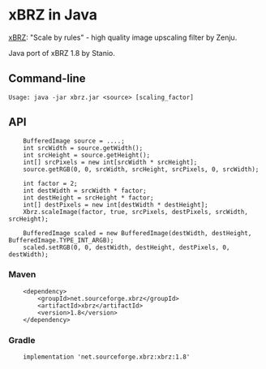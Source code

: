 # xBRZ in Java

[xBRZ](https://sourceforge.net/projects/xbrz/): "Scale by rules" - high quality image upscaling filter by Zenju.

Java port of xBRZ 1.8 by Stanio.

## Command-line

    Usage: java -jar xbrz.jar <source> [scaling_factor]

## API

        BufferedImage source = ....;
        int srcWidth = source.getWidth();
        int srcHeight = source.getHeight();
        int[] srcPixels = new int[srcWidth * srcHeight];
        source.getRGB(0, 0, srcWidth, srcHeight, srcPixels, 0, srcWidth);
        
        int factor = 2;
        int destWidth = srcWidth * factor;
        int destHeight = srcHeight * factor;
        int[] destPixels = new int[destWidth * destHeight];
        Xbrz.scaleImage(factor, true, srcPixels, destPixels, srcWidth, srcHeight);
        
        BufferedImage scaled = new BufferedImage(destWidth, destHeight, BufferedImage.TYPE_INT_ARGB);
        scaled.setRGB(0, 0, destWidth, destHeight, destPixels, 0, destWidth);

### Maven

        <dependency>
            <groupId>net.sourceforge.xbrz</groupId>
            <artifactId>xbrz</artifactId>
            <version>1.8</version>
        </dependency>

### Gradle

        implementation 'net.sourceforge.xbrz:xbrz:1.8'
